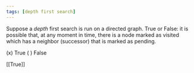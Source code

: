 ```yaml
---
tags: [depth first search]
---
```



Suppose a *depth* first search is run on a directed graph. True or False: it is possible that, at any moment in time, there is a node marked as visited which has a neighbor (successor) that is marked as pending.

(x) True
( ) False

[[True]]
